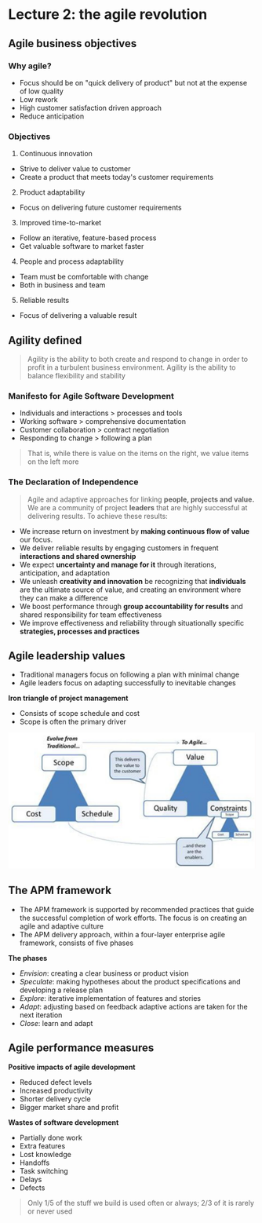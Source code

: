 # Lecture 2: the agile revolution

## Agile business objectives

### Why agile?

- Focus should be on "quick delivery of product" but not at the expense of low quality
- Low rework
- High customer satisfaction driven approach
- Reduce anticipation

### Objectives

1) Continuous innovation
  - Strive to deliver value to customer
  - Create a product that meets today's customer requirements
2) Product adaptability
  - Focus on delivering future customer requirements
3) Improved time-to-market
  - Follow an iterative, feature-based process
  - Get valuable software to market faster
4) People and process adaptability
  - Team must be comfortable with change
  - Both in business and team
5) Reliable results
  - Focus of delivering a valuable result

## Agility defined

> Agility is the ability to both create and respond to change in order to profit in a turbulent business environment.
> Agility is the ability to balance flexibility and stability

### Manifesto for Agile Software Development

- Individuals and interactions > processes and tools
- Working software > comprehensive documentation
- Customer collaboration > contract negotiation
- Responding to change > following a plan

> That is, while there is value on the items on the right, we value items on the left more

### The Declaration of Independence

> Agile and adaptive approaches for linking **people, projects and value.**
> We are a community of project **leaders** that are highly successful at delivering results. To achieve these results:

- We increase return on investment by **making continuous flow of value** our focus.
- We deliver reliable results by engaging customers in frequent **interactions and shared ownership**
- We expect **uncertainty and manage for it** through iterations, anticipation, and adaptation
- We unleash **creativity and innovation** be recognizing that **individuals** are the ultimate source of value, and creating an environment where they can make a difference
- We boost performance through **group accountability for results** and shared responsibility for team effectiveness
- We improve effectiveness and reliability through situationally specific **strategies, processes and practices**

## Agile leadership values

- Traditional managers focus on following a plan with minimal change
- Agile leaders focus on adapting successfully to inevitable changes

**Iron triangle of project management**

- Consists of scope schedule and cost
- Scope is often the primary driver

![Iron Triangle](./figures/iron-triangle.png)

## The APM framework

- The APM framework is supported by recommended practices that guide the successful completion of work efforts. The focus is on creating an agile and adaptive culture
- The APM delivery approach, within a four-layer enterprise agile framework, consists of five phases

**The phases**

- *Envision*: creating a clear business or product vision
- *Speculate*: making hypotheses about the product specifications and developing a release plan
- *Explore*: iterative implementation of features and stories
- *Adapt*: adjusting based on feedback adaptive actions are taken for the next iteration
- *Close*: learn and adapt

## Agile performance measures

**Positive impacts of agile development**

- Reduced defect levels
- Increased productivity
- Shorter delivery cycle
- Bigger market share and profit

**Wastes of software development**

- Partially done work
- Extra features
- Lost knowledge
- Handoffs
- Task switching
- Delays
- Defects

> Only 1/5 of the stuff we build is used often or always; 2/3 of it is rarely or never used

